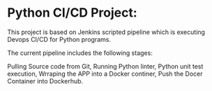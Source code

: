 # Python CI/CD Project:

This project is based on Jenkins scripted pipeline which is executing Devops CI/CD for Python programs. 

The current pipeline includes the following stages:

Pulling Source code from Git,
Running Python linter, 
Python unit test execution,
Wrraping the APP into a Docker continer, 
Push the Docer Container into Dockerhub.


